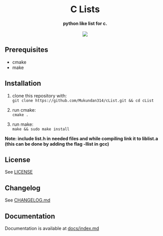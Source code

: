 <h1 align="center">C Lists</h1>

<div align="center">
 <strong>python like list for c.</strong>
</div>

<br />

<div align="center">
 <a href="https://www.codefactor.io/repository/github/mukundan314/clist">
  <img src="https://www.codefactor.io/repository/github/mukundan314/clist/badge" />
 </a>
</div>

## Prerequisites

* cmake
* make

## Installation

1. clone this repository with:  
 ```git clone https://github.com/Mukundan314/cList.git && cd cList```

1. run cmake:  
 ```cmake .```

1. run make:  
 ```make && sudo make install```

**Note: include list.h in needed files and while compiling link it to liblist.a (this can be done by adding the flag -llist in gcc)**

## License

See [LICENSE](LICENSE)

## Changelog

See [CHANGELOG.md](CHANGELOG.md)

## Documentation

Documentation is available at [docs/index.md](docs/index.md)

